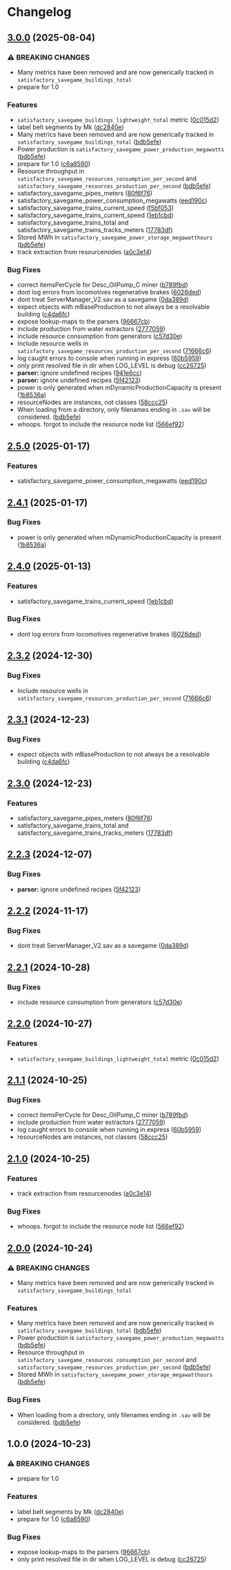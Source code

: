 # Changelog

## [3.0.0](https://github.com/domiadev/satisfactory-savegame-prometheus-exporter/compare/v2.5.0...v3.0.0) (2025-08-04)


### ⚠ BREAKING CHANGES

* Many metrics have been removed and are now generically tracked in `satisfactory_savegame_buildings_total`
* prepare for 1.0

### Features

* `satisfactory_savegame_buildings_lightweight_total` metric ([0c015d2](https://github.com/domiadev/satisfactory-savegame-prometheus-exporter/commit/0c015d22fc2983a38c9e68c7e4f45ba73b6cb75c))
* label belt segments by Mk ([dc2840e](https://github.com/domiadev/satisfactory-savegame-prometheus-exporter/commit/dc2840e75c16b4ee580ae037ebacf239e23b41c5))
* Many metrics have been removed and are now generically tracked in `satisfactory_savegame_buildings_total` ([bdb5efe](https://github.com/domiadev/satisfactory-savegame-prometheus-exporter/commit/bdb5efeaeb9bd90ee03abe91b8d314346c7eaad1))
* Power production is `satisfactory_savegame_power_production_megawatts` ([bdb5efe](https://github.com/domiadev/satisfactory-savegame-prometheus-exporter/commit/bdb5efeaeb9bd90ee03abe91b8d314346c7eaad1))
* prepare for 1.0 ([c6a8590](https://github.com/domiadev/satisfactory-savegame-prometheus-exporter/commit/c6a85908795620a99c1abbd69d5623f589e0034b))
* Resource throughput in `satisfactory_savegame_resources_consumption_per_second` and `satisfactory_savegame_resources_production_per_second` ([bdb5efe](https://github.com/domiadev/satisfactory-savegame-prometheus-exporter/commit/bdb5efeaeb9bd90ee03abe91b8d314346c7eaad1))
* satisfactory_savegame_pipes_meters ([80f6f76](https://github.com/domiadev/satisfactory-savegame-prometheus-exporter/commit/80f6f76c76f975114e8bd0cdeae92bbafff32486))
* satisfactory_savegame_power_consumption_megawatts ([eed190c](https://github.com/domiadev/satisfactory-savegame-prometheus-exporter/commit/eed190c8d5ab4c8f54c25441a6f073d619e11dd3))
* satisfactory_savegame_trains_current_speed ([f5bf053](https://github.com/domiadev/satisfactory-savegame-prometheus-exporter/commit/f5bf0535983aa392330c304cd281e1e41263f980))
* satisfactory_savegame_trains_current_speed ([1eb1cbd](https://github.com/domiadev/satisfactory-savegame-prometheus-exporter/commit/1eb1cbded709ac1d1ee1e99f43762bd026fde5df))
* satisfactory_savegame_trains_total and satisfactory_savegame_trains_tracks_meters ([17783df](https://github.com/domiadev/satisfactory-savegame-prometheus-exporter/commit/17783df3037770732bca572e495a372ee7b104e6))
* Stored MWh in `satisfactory_savegame_power_storage_megawatthours` ([bdb5efe](https://github.com/domiadev/satisfactory-savegame-prometheus-exporter/commit/bdb5efeaeb9bd90ee03abe91b8d314346c7eaad1))
* track extraction from resourcenodes ([a0c3e14](https://github.com/domiadev/satisfactory-savegame-prometheus-exporter/commit/a0c3e14cc40bc5c886b90740f50c38471cfb2585))


### Bug Fixes

* correct itemsPerCycle for Desc_OilPump_C miner ([b789fbd](https://github.com/domiadev/satisfactory-savegame-prometheus-exporter/commit/b789fbd9d468361ee687157491c24a8759b40d83))
* dont log errors from locomotives regenerative brakes ([6026ded](https://github.com/domiadev/satisfactory-savegame-prometheus-exporter/commit/6026ded779264c0ee750379b3eebdd07744de131))
* dont treat ServerManager_V2.sav as a savegame ([0da389d](https://github.com/domiadev/satisfactory-savegame-prometheus-exporter/commit/0da389d30175c55b3953018c067db90998d58a7f))
* expect objects with mBaseProduction to not always be a resolvable building ([c4da6fc](https://github.com/domiadev/satisfactory-savegame-prometheus-exporter/commit/c4da6fc0ff0c051c8ee0adf0e01bc75a389a758c))
* expose lookup-maps to the parsers ([96667cb](https://github.com/domiadev/satisfactory-savegame-prometheus-exporter/commit/96667cb99afd3eb5ce6b8069f12e37c1f6ed7282))
* include production from water extractors ([2777059](https://github.com/domiadev/satisfactory-savegame-prometheus-exporter/commit/27770598388e2afc7bef4d3205780287ce4ebd94))
* include resource consumption from generators ([c57d30e](https://github.com/domiadev/satisfactory-savegame-prometheus-exporter/commit/c57d30e446c9a73a016e94935d76ce0fa1ddcfb4))
* Include resource wells in `satisfactory_savegame_resources_production_per_second` ([71666c6](https://github.com/domiadev/satisfactory-savegame-prometheus-exporter/commit/71666c6d7aad47b730bb8af30de2c7d2400f3794))
* log caught errors to console when running in express ([60b5959](https://github.com/domiadev/satisfactory-savegame-prometheus-exporter/commit/60b5959e7a558486a1ceeafa1eaee196131304ed))
* only print resolved file in dir when LOG_LEVEL is debug ([cc26725](https://github.com/domiadev/satisfactory-savegame-prometheus-exporter/commit/cc26725876761777342a9db401399b2b54ec07ee))
* **parser:** ignore undefined recipes ([941e6cc](https://github.com/domiadev/satisfactory-savegame-prometheus-exporter/commit/941e6cce145b7c89222b7dd93b6c51c1d08a6432))
* **parser:** ignore undefined recipes ([5f42123](https://github.com/domiadev/satisfactory-savegame-prometheus-exporter/commit/5f421230d31bb19847a219f2a007a4a7cbd4e172))
* power is only generated when mDynamicProductionCapacity is present ([1b8536a](https://github.com/domiadev/satisfactory-savegame-prometheus-exporter/commit/1b8536a5a0b91eff5be45c1619d1f8211b082b06))
* resourceNodes are instances, not classes ([58ccc25](https://github.com/domiadev/satisfactory-savegame-prometheus-exporter/commit/58ccc25d66a2d35c2811b33f2ec4743e86cb57c9))
* When loading from a directory, only filenames ending in `.sav` will be considered. ([bdb5efe](https://github.com/domiadev/satisfactory-savegame-prometheus-exporter/commit/bdb5efeaeb9bd90ee03abe91b8d314346c7eaad1))
* whoops. forgot to include the resource node list ([566ef92](https://github.com/domiadev/satisfactory-savegame-prometheus-exporter/commit/566ef92113e4da02f1186aa10480c1a0c0bd6597))

## [2.5.0](https://github.com/Sleavely/satisfactory-savegame-prometheus-exporter/compare/v2.4.1...v2.5.0) (2025-01-17)


### Features

* satisfactory_savegame_power_consumption_megawatts ([eed190c](https://github.com/Sleavely/satisfactory-savegame-prometheus-exporter/commit/eed190c8d5ab4c8f54c25441a6f073d619e11dd3))

## [2.4.1](https://github.com/Sleavely/satisfactory-savegame-prometheus-exporter/compare/v2.4.0...v2.4.1) (2025-01-17)


### Bug Fixes

* power is only generated when mDynamicProductionCapacity is present ([1b8536a](https://github.com/Sleavely/satisfactory-savegame-prometheus-exporter/commit/1b8536a5a0b91eff5be45c1619d1f8211b082b06))

## [2.4.0](https://github.com/Sleavely/satisfactory-savegame-prometheus-exporter/compare/v2.3.2...v2.4.0) (2025-01-13)


### Features

* satisfactory_savegame_trains_current_speed ([1eb1cbd](https://github.com/Sleavely/satisfactory-savegame-prometheus-exporter/commit/1eb1cbded709ac1d1ee1e99f43762bd026fde5df))


### Bug Fixes

* dont log errors from locomotives regenerative brakes ([6026ded](https://github.com/Sleavely/satisfactory-savegame-prometheus-exporter/commit/6026ded779264c0ee750379b3eebdd07744de131))

## [2.3.2](https://github.com/Sleavely/satisfactory-savegame-prometheus-exporter/compare/v2.3.1...v2.3.2) (2024-12-30)


### Bug Fixes

* Include resource wells in `satisfactory_savegame_resources_production_per_second` ([71666c6](https://github.com/Sleavely/satisfactory-savegame-prometheus-exporter/commit/71666c6d7aad47b730bb8af30de2c7d2400f3794))

## [2.3.1](https://github.com/Sleavely/satisfactory-savegame-prometheus-exporter/compare/v2.3.0...v2.3.1) (2024-12-23)


### Bug Fixes

* expect objects with mBaseProduction to not always be a resolvable building ([c4da6fc](https://github.com/Sleavely/satisfactory-savegame-prometheus-exporter/commit/c4da6fc0ff0c051c8ee0adf0e01bc75a389a758c))

## [2.3.0](https://github.com/Sleavely/satisfactory-savegame-prometheus-exporter/compare/v2.2.3...v2.3.0) (2024-12-23)


### Features

* satisfactory_savegame_pipes_meters ([80f6f76](https://github.com/Sleavely/satisfactory-savegame-prometheus-exporter/commit/80f6f76c76f975114e8bd0cdeae92bbafff32486))
* satisfactory_savegame_trains_total and satisfactory_savegame_trains_tracks_meters ([17783df](https://github.com/Sleavely/satisfactory-savegame-prometheus-exporter/commit/17783df3037770732bca572e495a372ee7b104e6))

## [2.2.3](https://github.com/Sleavely/satisfactory-savegame-prometheus-exporter/compare/v2.2.2...v2.2.3) (2024-12-07)


### Bug Fixes

* **parser:** ignore undefined recipes ([5f42123](https://github.com/Sleavely/satisfactory-savegame-prometheus-exporter/commit/5f421230d31bb19847a219f2a007a4a7cbd4e172))

## [2.2.2](https://github.com/Sleavely/satisfactory-savegame-prometheus-exporter/compare/v2.2.1...v2.2.2) (2024-11-17)


### Bug Fixes

* dont treat ServerManager_V2.sav as a savegame ([0da389d](https://github.com/Sleavely/satisfactory-savegame-prometheus-exporter/commit/0da389d30175c55b3953018c067db90998d58a7f))

## [2.2.1](https://github.com/Sleavely/satisfactory-savegame-prometheus-exporter/compare/v2.2.0...v2.2.1) (2024-10-28)


### Bug Fixes

* include resource consumption from generators ([c57d30e](https://github.com/Sleavely/satisfactory-savegame-prometheus-exporter/commit/c57d30e446c9a73a016e94935d76ce0fa1ddcfb4))

## [2.2.0](https://github.com/Sleavely/satisfactory-savegame-prometheus-exporter/compare/v2.1.1...v2.2.0) (2024-10-27)


### Features

* `satisfactory_savegame_buildings_lightweight_total` metric ([0c015d2](https://github.com/Sleavely/satisfactory-savegame-prometheus-exporter/commit/0c015d22fc2983a38c9e68c7e4f45ba73b6cb75c))

## [2.1.1](https://github.com/Sleavely/satisfactory-savegame-prometheus-exporter/compare/v2.1.0...v2.1.1) (2024-10-25)


### Bug Fixes

* correct itemsPerCycle for Desc_OilPump_C miner ([b789fbd](https://github.com/Sleavely/satisfactory-savegame-prometheus-exporter/commit/b789fbd9d468361ee687157491c24a8759b40d83))
* include production from water extractors ([2777059](https://github.com/Sleavely/satisfactory-savegame-prometheus-exporter/commit/27770598388e2afc7bef4d3205780287ce4ebd94))
* log caught errors to console when running in express ([60b5959](https://github.com/Sleavely/satisfactory-savegame-prometheus-exporter/commit/60b5959e7a558486a1ceeafa1eaee196131304ed))
* resourceNodes are instances, not classes ([58ccc25](https://github.com/Sleavely/satisfactory-savegame-prometheus-exporter/commit/58ccc25d66a2d35c2811b33f2ec4743e86cb57c9))

## [2.1.0](https://github.com/Sleavely/satisfactory-savegame-prometheus-exporter/compare/v2.0.0...v2.1.0) (2024-10-25)


### Features

* track extraction from resourcenodes ([a0c3e14](https://github.com/Sleavely/satisfactory-savegame-prometheus-exporter/commit/a0c3e14cc40bc5c886b90740f50c38471cfb2585))


### Bug Fixes

* whoops. forgot to include the resource node list ([566ef92](https://github.com/Sleavely/satisfactory-savegame-prometheus-exporter/commit/566ef92113e4da02f1186aa10480c1a0c0bd6597))

## [2.0.0](https://github.com/Sleavely/satisfactory-savegame-prometheus-exporter/compare/v1.0.0...v2.0.0) (2024-10-24)


### ⚠ BREAKING CHANGES

* Many metrics have been removed and are now generically tracked in `satisfactory_savegame_buildings_total`

### Features

* Many metrics have been removed and are now generically tracked in `satisfactory_savegame_buildings_total` ([bdb5efe](https://github.com/Sleavely/satisfactory-savegame-prometheus-exporter/commit/bdb5efeaeb9bd90ee03abe91b8d314346c7eaad1))
* Power production is `satisfactory_savegame_power_production_megawatts` ([bdb5efe](https://github.com/Sleavely/satisfactory-savegame-prometheus-exporter/commit/bdb5efeaeb9bd90ee03abe91b8d314346c7eaad1))
* Resource throughput in `satisfactory_savegame_resources_consumption_per_second` and `satisfactory_savegame_resources_production_per_second` ([bdb5efe](https://github.com/Sleavely/satisfactory-savegame-prometheus-exporter/commit/bdb5efeaeb9bd90ee03abe91b8d314346c7eaad1))
* Stored MWh in `satisfactory_savegame_power_storage_megawatthours` ([bdb5efe](https://github.com/Sleavely/satisfactory-savegame-prometheus-exporter/commit/bdb5efeaeb9bd90ee03abe91b8d314346c7eaad1))


### Bug Fixes

* When loading from a directory, only filenames ending in `.sav` will be considered. ([bdb5efe](https://github.com/Sleavely/satisfactory-savegame-prometheus-exporter/commit/bdb5efeaeb9bd90ee03abe91b8d314346c7eaad1))

## 1.0.0 (2024-10-23)


### ⚠ BREAKING CHANGES

* prepare for 1.0

### Features

* label belt segments by Mk ([dc2840e](https://github.com/Sleavely/satisfactory-savegame-prometheus-exporter/commit/dc2840e75c16b4ee580ae037ebacf239e23b41c5))
* prepare for 1.0 ([c6a8590](https://github.com/Sleavely/satisfactory-savegame-prometheus-exporter/commit/c6a85908795620a99c1abbd69d5623f589e0034b))


### Bug Fixes

* expose lookup-maps to the parsers ([96667cb](https://github.com/Sleavely/satisfactory-savegame-prometheus-exporter/commit/96667cb99afd3eb5ce6b8069f12e37c1f6ed7282))
* only print resolved file in dir when LOG_LEVEL is debug ([cc26725](https://github.com/Sleavely/satisfactory-savegame-prometheus-exporter/commit/cc26725876761777342a9db401399b2b54ec07ee))
